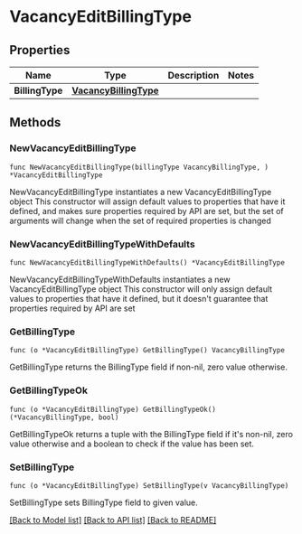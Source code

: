 # VacancyEditBillingType

## Properties

Name | Type | Description | Notes
------------ | ------------- | ------------- | -------------
**BillingType** | [**VacancyBillingType**](VacancyBillingType.md) |  | 

## Methods

### NewVacancyEditBillingType

`func NewVacancyEditBillingType(billingType VacancyBillingType, ) *VacancyEditBillingType`

NewVacancyEditBillingType instantiates a new VacancyEditBillingType object
This constructor will assign default values to properties that have it defined,
and makes sure properties required by API are set, but the set of arguments
will change when the set of required properties is changed

### NewVacancyEditBillingTypeWithDefaults

`func NewVacancyEditBillingTypeWithDefaults() *VacancyEditBillingType`

NewVacancyEditBillingTypeWithDefaults instantiates a new VacancyEditBillingType object
This constructor will only assign default values to properties that have it defined,
but it doesn't guarantee that properties required by API are set

### GetBillingType

`func (o *VacancyEditBillingType) GetBillingType() VacancyBillingType`

GetBillingType returns the BillingType field if non-nil, zero value otherwise.

### GetBillingTypeOk

`func (o *VacancyEditBillingType) GetBillingTypeOk() (*VacancyBillingType, bool)`

GetBillingTypeOk returns a tuple with the BillingType field if it's non-nil, zero value otherwise
and a boolean to check if the value has been set.

### SetBillingType

`func (o *VacancyEditBillingType) SetBillingType(v VacancyBillingType)`

SetBillingType sets BillingType field to given value.



[[Back to Model list]](../README.md#documentation-for-models) [[Back to API list]](../README.md#documentation-for-api-endpoints) [[Back to README]](../README.md)


